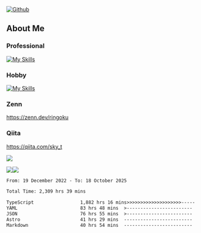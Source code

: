 [![Github](https://img.shields.io/github/followers/skyt-a?label=Follow&style=social)](https://github.com/skyt-a)

## About Me
### Professional
[![My Skills](https://skillicons.dev/icons?i=react,ts,js,nodejs,java,graphql,firebase,githubactions&theme=light)](https://skillicons.dev)
### Hobby
[![My Skills](https://skillicons.dev/icons?i=unity,rust,py&theme=light)](https://skillicons.dev)

### Zenn
https://zenn.dev/ringoku
### Qiita
https://qiita.com/sky_t


![](https://github-profile-summary-cards.vercel.app/api/cards/profile-details?username=skyt-a&theme=default)

![](https://github-profile-summary-cards.vercel.app/api/cards/repos-per-language?username=skyt-a&theme=default)![](https://github-profile-summary-cards.vercel.app/api/cards/stats?username=RinGoku&theme=default)

<!--START_SECTION:waka-->

```txt
From: 19 December 2022 - To: 18 October 2025

Total Time: 2,309 hrs 39 mins

TypeScript                 1,882 hrs 16 mins>>>>>>>>>>>>>>>>>>>>-----   81.50 %
YAML                       83 hrs 48 mins  >------------------------   03.63 %
JSON                       76 hrs 55 mins  >------------------------   03.33 %
Astro                      41 hrs 29 mins  -------------------------   01.80 %
Markdown                   40 hrs 54 mins  -------------------------   01.77 %
```

<!--END_SECTION:waka-->
